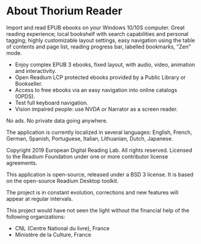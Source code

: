 About Thorium Reader
=======================

Import and read EPUB ebooks on your Windows 10/10S computer. Great reading experience; local bookshelf with search capabilities and personal
tagging; highly customizable layout settings, easy navigation using the table of contents and page list, reading progress bar, labelled bookmarks, "Zen" mode.

* Enjoy complex EPUB 3 ebooks, fixed layout, with audio, video, animation and interactivity.
* Open Readium LCP protected ebooks provided by a Public Library or Bookseller.
* Access to free ebooks via an easy navigation into online catalogs (OPDS).
* Test full keyboard navigation.
* Vision impaired people: use NVDA or Narrator as a screen reader.

No ads. No private data going anywhere.

The application is currently localized in several languages: English, French, German, Spanish, Portuguese, Italian, Lithuanian, Dutch, Japanese.

Copyright 2019 European Digital Reading Lab. All rights reserved.
Licensed to the Readium Foundation under one or more contributor license agreements.

This application is open-source, released under a BSD 3 license. It is based on the open-source Readium Desktop toolkit.

The project is in constant evolution, corrections and new features will appear at regular intervals.

This project would have not seen the light without the financial help of the following organizations:
- CNL (Centre National du livre), France
- Ministère de la Culture, France

